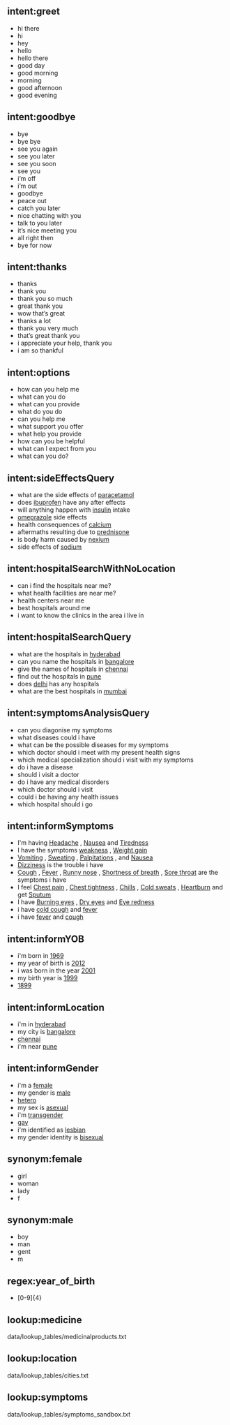 ## intent:greet
- hi there
- hi
- hey
- hello
- hello there
- good day
- good morning
- morning
- good afternoon
- good evening

## intent:goodbye
- bye
- bye bye
- see you again
- see you later
- see you soon
- see you
- i’m off
- i’m out
- goodbye
- peace out
- catch you later
- nice chatting with you
- talk to you later
- it’s nice meeting you
- all right then
- bye for now

## intent:thanks
- thanks
- thank you
- thank you so much
- great thank you
- wow that’s great
- thanks a lot
- thank you very much
- that’s great thank you
- i appreciate your help, thank you
- i am so thankful

## intent:options
- how can you help me
- what can you do
- what can you provide
- what do you do
- can you help me
- what support you offer
- what help you provide
- how can you be helpful
- what can I expect from you
- what can you do?

## intent:sideEffectsQuery
- what are the side effects of [paracetamol](medicine)
- does [ibuprofen](medicine) have any after effects
- will anything happen with [insulin](medicine) intake
- [omeprazole](medicine) side effects
- health consequences of [calcium](medicine)
- aftermaths resulting due to [prednisone](medicine)
- is body harm caused by [nexium](medicine)
- side effects of [sodium](medicine)

## intent:hospitalSearchWithNoLocation
- can i find the hospitals near me?
- what health facilities are near me?
- health centers near me
- best hospitals around me
- i want to know the clinics in the area i live in

## intent:hospitalSearchQuery
- what are the hospitals in [hyderabad](location)
- can you name the hospitals in [bangalore](location)
- give the names of hospitals in [chennai](location)
- find out the hospitals in [pune](location)
- does [delhi](location) has any hospitals
- what are the best hospitals in [mumbai](location)

## intent:symptomsAnalysisQuery
- can you diagonise my symptoms
- what diseases could i have
- what can be the possible diseases for my symptoms
- which doctor should i meet with my present health signs
- which medical specialization should i visit with my symptoms
- do i have a disease
- should i visit a doctor
- do i have any medical disorders
- which doctor should i visit
- could i be having any health issues
- which hospital should i go

## intent:informSymptoms
- I'm having [Headache](symptoms) , [Nausea](symptoms) and [Tiredness](symptoms)
- I have the symptoms [weakness](symptoms) , [Weight gain](symptoms)
- [Vomiting](symptoms) , [Sweating](symptoms) , [Palpitations](symptoms) , and [Nausea](symptoms)
- [Dizziness](symptoms) is the trouble i have
- [Cough](symptoms) , [Fever](symptoms) , [Runny nose](symptoms) , [Shortness of breath](symptoms) , [Sore throat](symptoms) are the symptoms i have
- I feel [Chest pain](symptoms) , [Chest tightness](symptoms) , [Chills](symptoms) , [Cold sweats](symptoms) , [Heartburn](symptoms) and get [Sputum](symptoms)
- I have [Burning eyes](symptoms) , [Dry eyes](symptoms) and [Eye redness](symptoms)
- i have [cold cough](symptoms) and [fever](symptoms)
- i have [fever](symptoms) and [cough](symptoms)

## intent:informYOB
- i'm born in [1969](year_of_birth)
- my year of birth is [2012](year_of_birth)
- i was born in the year [2001](year_of_birth)
- my birth year is [1999](year_of_birth)
- [1899](year_of_birth)

## intent:informLocation
- i'm in [hyderabad](location)
- my city is [bangalore](location)
- [chennai](location)
- i'm near [pune](location)

## intent:informGender
- i'm a [female](gender)
- my gender is [male](gender)
- [hetero](gender)
- my sex is [asexual](gender)
- i'm [transgender](gender)
- [gay](gender)
- i'm identified as [lesbian](gender)
- my gender identity is [bisexual](gender)


## synonym:female
- girl
- woman
- lady
- f

## synonym:male
- boy
- man
- gent
- m

## regex:year_of_birth
- [0-9]{4}

## lookup:medicine
  data/lookup_tables/medicinalproducts.txt
  
## lookup:location
  data/lookup_tables/cities.txt

## lookup:symptoms
  data/lookup_tables/symptoms_sandbox.txt
